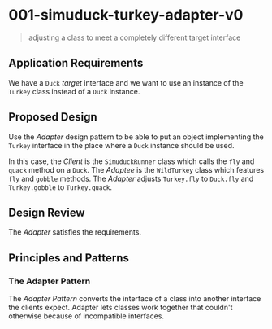 # 001-simuduck-turkey-adapter-v0
> adjusting a class to meet a completely different target interface

## Application Requirements
We have a `Duck` *target* interface and we want to use an instance of the `Turkey` class instead of a `Duck` instance.


## Proposed Design
Use the *Adapter* design pattern to be able to put an object implementing the `Turkey` interface in the place where a `Duck` instance should be used.

In this case, the *Client* is the `SimuduckRunner` class which calls the `fly` and `quack` method on a `Duck`. The *Adaptee* is the `WildTurkey` class which features `fly` and `gobble` methods. The *Adapter* adjusts `Turkey.fly` to `Duck.fly` and `Turkey.gobble` to `Turkey.quack`.


## Design Review
The *Adapter* satisfies the requirements.


## Principles and Patterns

### The Adapter Pattern
The *Adapter Pattern* converts the interface of a class into another interface the clients expect. Adapter lets classes work together that couldn't otherwise because of incompatible interfaces.